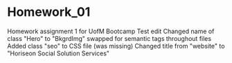 # Homework_01
Homework assignment 1 for UofM Bootcamp
Test edit
Changed name of class "Hero" to "BkgrdImg"
swapped for semantic tags throughout files
Added class "seo" to CSS file (was missing)
Changed title from "website" to "Horiseon Social Solution Services"